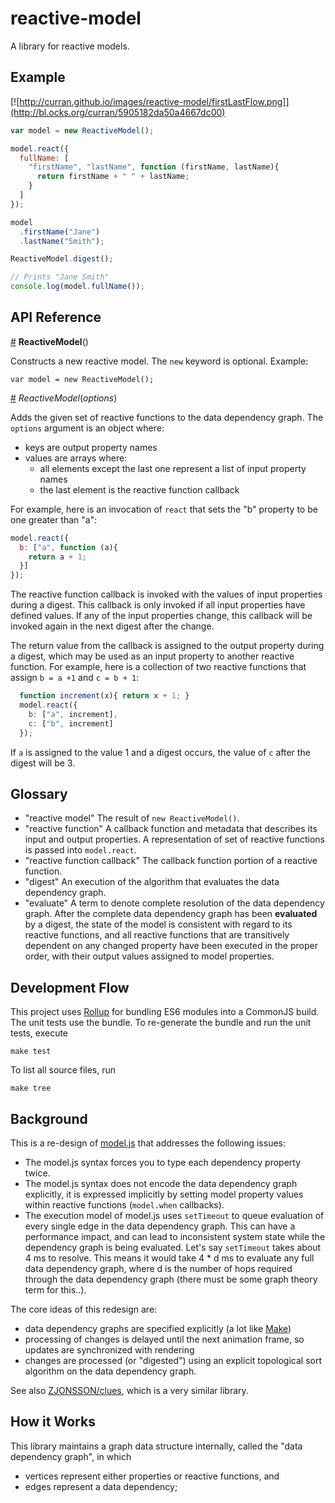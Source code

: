 # reactive-model

A library for reactive models.

## Example

[![http://curran.github.io/images/reactive-model/firstLastFlow.png]](http://bl.ocks.org/curran/5905182da50a4667dc00)

```javascript
var model = new ReactiveModel();

model.react({
  fullName: [
    "firstName", "lastName", function (firstName, lastName){
      return firstName + " " + lastName;
    }
  ]
});

model
  .firstName("Jane")
  .lastName("Smith");

ReactiveModel.digest();

// Prints "Jane Smith"
console.log(model.fullName());
```

## API Reference

<a name="reactive-model" href="#reactive-model">#</a> <b>ReactiveModel</b>()

Constructs a new reactive model. The `new` keyword is optional. Example:

`var model = new ReactiveModel();`

<a name="react" href="#react">#</a> <i>ReactiveModel</i>(<i>options</i>)

Adds the given set of reactive functions to the data dependency graph. The `options` argument is an object where:

 * keys are output property names
 * values are arrays where:
   * all elements except the last one represent a list of input property names
   * the last element is the reactive function callback

For example, here is an invocation of `react` that sets the "b" property to be one greater than "a":

```javascript
model.react({
  b: ["a", function (a){
    return a + 1;
  }]
});
```

The reactive function callback is invoked with the values of input properties during a digest. This callback is only invoked if all input properties have defined values. If any of the input properties change, this callback will be invoked again in the next digest after the change.

The return value from the callback is assigned to the output property during a digest, which may be used as an input property to another reactive function. For example, here is a collection of two reactive functions that assign `b = a +1` and `c = b + 1`:

```javascript
  function increment(x){ return x + 1; }
  model.react({
    b: ["a", increment],
    c: ["b", increment]
  });
```

If `a` is assigned to the value 1 and a digest occurs, the value of `c` after the digest will be 3.

## Glossary

 * "reactive model" The result of `new ReactiveModel()`.
 * "reactive function" A callback function and metadata that describes its input and output properties. A representation of set of reactive functions is passed into `model.react`.
 * "reactive function callback" The callback function portion of a reactive function.
 * "digest" An execution of the algorithm that evaluates the data dependency graph.
 * "evaluate" A term to denote complete resolution of the data dependency graph. After the complete data dependency graph has been **evaluated** by a digest, the state of the model is consistent with regard to its reactive functions, and all reactive functions that are transitively dependent on any changed property have been executed in the proper order, with their output values assigned to model properties.

## Development Flow

This project uses [Rollup](https://github.com/rollup/rollup) for bundling ES6 modules into a CommonJS build. The unit tests use the bundle. To re-generate the bundle and run the unit tests, execute

`make test`

To list all source files, run

`make tree`

## Background

This is a re-design of [model.js](https://github.com/curran/model) that addresses the following issues:

 * The model.js syntax forces you to type each dependency property twice.
 * The model.js syntax does not encode the data dependency graph explicitly, it is expressed implicitly by setting model property values within reactive functions (`model.when` callbacks).
 * The execution model of model.js uses `setTimeout` to queue evaluation of every single edge in the data dependency graph. This can have a performance impact, and can lead to inconsistent system state while the dependency graph is being evaluated. Let's say `setTimeout` takes about 4 ms to resolve. This means it would take 4 * d ms to evaluate any full data dependency graph, where d is the number of hops required through the data dependency graph (there must be some graph theory term for this..).

The core ideas of this redesign are:

 * data dependency graphs are specified explicitly (a lot like [Make](http://en.wikipedia.org/wiki/Make_%28software%29))
 * processing of changes is delayed until the next animation frame, so updates are synchronized with rendering
 * changes are processed (or "digested") using an explicit topological sort algorithm on the data dependency graph.

See also [ZJONSSON/clues](https://github.com/ZJONSSON/clues), which is a very similar library.

## How it Works

This library maintains a graph data structure internally, called the "data dependency graph", in which

 * vertices represent either properties or reactive functions, and
 * edges represent a data dependency;

